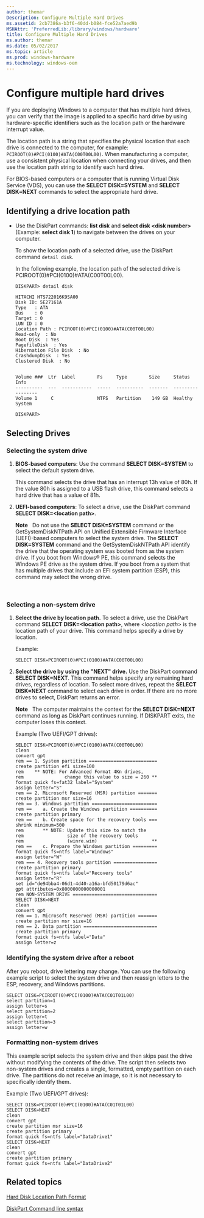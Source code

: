 ```yaml
---
author: themar
Description: Configure Multiple Hard Drives
ms.assetid: 2cb7386a-b3f6-40dd-b084-fce52a7aed9b
MSHAttr: 'PreferredLib:/library/windows/hardware'
title: Configure Multiple Hard Drives
ms.author: themar
ms.date: 05/02/2017
ms.topic: article
ms.prod: windows-hardware
ms.technology: windows-oem
---
```


# Configure multiple hard drives


If you are deploying Windows to a computer that has multiple hard drives, you can verify that the image is applied to a specific hard drive by using hardware-specific identifiers such as the location path or the hardware interrupt value.

The location path is a string that specifies the physical location that each drive is connected to the computer, for example: `PCIROOT(0)#PCI(0100)#ATA(C00T00L00)`. When manufacturing a computer, use a consistent physical location when connecting your drives, and then use the location path string to identify each hard drive.

For BIOS-based computers or a computer that is running Virtual Disk Service (VDS), you can use the **SELECT DISK=SYSTEM** and **SELECT DISK=NEXT** commands to select the appropriate hard drive.


## <span id="IdentifyingDiskLocationPath"></span><span id="identifyingdisklocationpath"></span><span id="IDENTIFYINGDISKLOCATIONPATH"></span>Identifying a drive location path


-   Use the DiskPart commands: **list disk** and **select disk &lt;disk number&gt;** (Example: **select disk 1**) to navigate between the drives on your computer.

    To show the location path of a selected drive, use the DiskPart command `detail disk`.

    In the following example, the location path of the selected drive is PCIROOT(0)\#PCI(0100)\#ATA(C00T00L00).

    ```
    DISKPART> detail disk

    HITACHI HTS722016K9SA00
    Disk ID: 5E27161A
    Type   : ATA
    Bus    : 0
    Target : 0
    LUN ID : 0
    Location Path : PCIROOT(0)#PCI(0100)#ATA(C00T00L00)
    Read-only  : No
    Boot Disk  : Yes
    PagefileDisk  : Yes
    Hibernation File Disk  : No
    CrashdumpDisk  : Yes
    Clustered Disk  : No


    Volume ###  Ltr  Label        Fs     Type        Size     Status     Info
    ----------  ---  -----------  -----  ----------  -------  ---------  --------
    Volume 1     C                NTFS   Partition    149 GB  Healthy    System

    DISKPART>
    ```

## <span id="Selecting_Drives"></span><span id="selecting_drives"></span><span id="SELECTING_DRIVES"></span>Selecting Drives


### <span id="SelectingSystemDisk"></span><span id="selectingsystemdisk"></span><span id="SELECTINGSYSTEMDISK"></span>Selecting the system drive


1.  **BIOS-based computers**: Use the command **SELECT DISK=SYSTEM** to select the default system drive.

    This command selects the drive that has an interrupt 13h value of 80h. If the value 80h is assigned to a USB flash drive, this command selects a hard drive that has a value of 81h.

2.  **UEFI-based computers**: To select a drive, use the DiskPart command **SELECT DISK=&lt;location path&gt;**.

    **Note**  
    Do not use the **SELECT DISK=SYSTEM** command or the GetSystemDiskNTPath API on Unified Extensible Firmware Interface (UEFI)-based computers to select the system drive. The **SELECT DISK=SYSTEM** command and the GetSystemDiskNTPath API identify the drive that the operating system was booted from as the system drive. If you boot from Windows® PE, this command selects the Windows PE drive as the system drive. If you boot from a system that has multiple drives that include an EFI system partition (ESP), this command may select the wrong drive.

     

### <span id="SelectingNonSystemDisks"></span><span id="selectingnonsystemdisks"></span><span id="SELECTINGNONSYSTEMDISKS"></span>Selecting a non-system drive
 

1.  **Select the drive by location path.** To select a drive, use the DiskPart command **SELECT DISK=&lt;location path&gt;**, where &lt;*location path*&gt; is the location path of your drive. This command helps specify a drive by location.

    Example:

    ```
    SELECT DISK=PCIROOT(0)#PCI(0100)#ATA(C00T00L00)
    ```

2.  **Select the drive by using the "NEXT" drive.** Use the DiskPart command **SELECT DISK=NEXT**. This command helps specify any remaining hard drives, regardless of location. To select more drives, repeat the **SELECT DISK=NEXT** command to select each drive in order. If there are no more drives to select, DiskPart returns an error.

    **Note**  
    The computer maintains the context for the **SELECT DISK=NEXT** command as long as DiskPart continues running. If DISKPART exits, the computer loses this context.

    Example (Two UEFI/GPT drives):

    ```
    SELECT DISK=PCIROOT(0)#PCI(0100)#ATA(C00T00L00)
    clean
    convert gpt
    rem == 1. System partition =========================
    create partition efi size=100
    rem    ** NOTE: For Advanced Format 4Kn drives,
    rem               change this value to size = 260 ** 
    format quick fs=fat32 label="System"
    assign letter="S"
    rem == 2. Microsoft Reserved (MSR) partition =======
    create partition msr size=16
    rem == 3. Windows partition ========================
    rem ==    a. Create the Windows partition ==========
    create partition primary 
    rem ==    b. Create space for the recovery tools ===
    shrink minimum=500
    rem       ** NOTE: Update this size to match the
    rem                size of the recovery tools 
    rem                (winre.wim)                    **
    rem ==    c. Prepare the Windows partition ========= 
    format quick fs=ntfs label="Windows"
    assign letter="W"
    rem === 4. Recovery tools partition ================
    create partition primary
    format quick fs=ntfs label="Recovery tools"
    assign letter="R"
    set id="de94bba4-06d1-4d40-a16a-bfd50179d6ac"
    gpt attributes=0x8000000000000001
    rem NON-SYSTEM DRIVE ===============================
    SELECT DISK=NEXT
    clean
    convert gpt
    rem == 1. Microsoft Reserved (MSR) partition =======
    create partition msr size=16
    rem == 2. Data partition ===========================
    create partition primary
    format quick fs=ntfs label="Data"
    assign letter=z
    ```

### <span id="ExampleIdentifyingSystemDiskAfterReboot"></span><span id="exampleidentifyingsystemdiskafterreboot"></span><span id="EXAMPLEIDENTIFYINGSYSTEMDISKAFTERREBOOT"></span>Identifying the system drive after a reboot

After you reboot, drive lettering may change. You can use the following example script to select the system drive and then reassign letters to the ESP, recovery, and Windows partitions.

```
SELECT DISK=PCIROOT(0)#PCI(0100)#ATA(C01T01L00)
select partition=1
assign letter=s
select partition=2
assign letter=t
select partition=3
assign letter=w
```

### <span id="ExampleFormattingNonSystemDisks"></span><span id="exampleformattingnonsystemdisks"></span><span id="EXAMPLEFORMATTINGNONSYSTEMDISKS"></span>Formatting non-system drives

This example script selects the system drive and then skips past the drive without modifying the contents of the drive. The script then selects two non-system drives and creates a single, formatted, empty partition on each drive. The partitions do not receive an image, so it is not necessary to specifically identify them.

Example (Two UEFI/GPT drives):

```
SELECT DISK=PCIROOT(0)#PCI(0100)#ATA(C01T01L00)
SELECT DISK=NEXT
clean
convert gpt
create partition msr size=16
create partition primary
format quick fs=ntfs label="DataDrive1"
SELECT DISK=NEXT
clean
convert gpt
create partition primary
format quick fs=ntfs label="DataDrive2"
```

## <span id="related_topics"></span>Related topics


[Hard Disk Location Path Format](hard-disk-location-path-format.md)

[DiskPart Command line syntax](http://go.microsoft.com/fwlink/?LinkId=128458)

 

 






